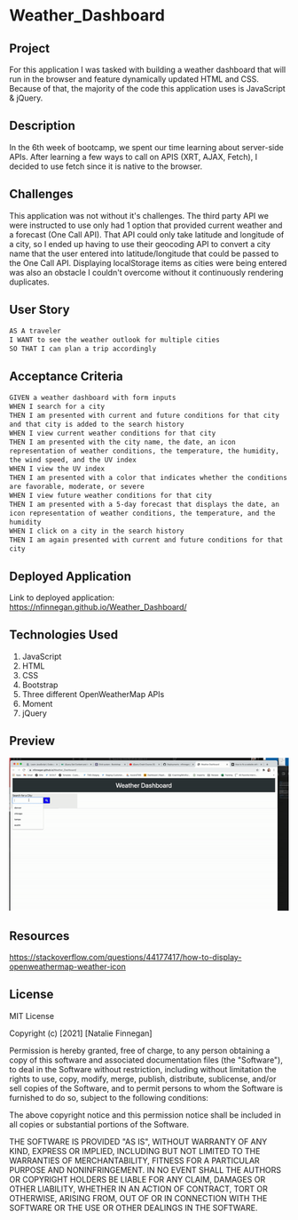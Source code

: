 # Weather_Dashboard

## Project

For this application I was tasked with building a weather dashboard that will run in the browser and feature dynamically updated HTML and CSS. Because of that, the majority of the code this application uses is JavaScript & jQuery.

## Description

In the 6th week of bootcamp, we spent our time learning about server-side APIs. After learning a few ways to call on APIS (XRT, AJAX, Fetch), I decided to use fetch since it is native to the browser.

## Challenges

This application was not without it's challenges. The third party API we were instructed to use only had 1 option that provided current weather and a forecast (One Call API). That API could only take latitude and longitude of a city, so I ended up having to use their geocoding API to convert a city name that the user entered into latitude/longitude that could be passed to the One Call API. Displaying localStorage items as cities were being entered was also an obstacle I couldn't overcome without it continuously rendering duplicates.

## User Story

```
AS A traveler
I WANT to see the weather outlook for multiple cities
SO THAT I can plan a trip accordingly
```

## Acceptance Criteria

```
GIVEN a weather dashboard with form inputs
WHEN I search for a city
THEN I am presented with current and future conditions for that city and that city is added to the search history
WHEN I view current weather conditions for that city
THEN I am presented with the city name, the date, an icon representation of weather conditions, the temperature, the humidity, the wind speed, and the UV index
WHEN I view the UV index
THEN I am presented with a color that indicates whether the conditions are favorable, moderate, or severe
WHEN I view future weather conditions for that city
THEN I am presented with a 5-day forecast that displays the date, an icon representation of weather conditions, the temperature, and the humidity
WHEN I click on a city in the search history
THEN I am again presented with current and future conditions for that city
```

## Deployed Application

Link to deployed application: https://nfinnegan.github.io/Weather_Dashboard/

## Technologies Used

1. JavaScript
2. HTML
3. CSS
4. Bootstrap
5. Three different OpenWeatherMap APIs
6. Moment
7. jQuery

## Preview

![Weather_Dashboard](assets/weatherdashboard.gif)

## Resources

https://stackoverflow.com/questions/44177417/how-to-display-openweathermap-weather-icon

## License

MIT License

Copyright (c) [2021] [Natalie Finnegan]

Permission is hereby granted, free of charge, to any person obtaining a copy
of this software and associated documentation files (the "Software"), to deal
in the Software without restriction, including without limitation the rights
to use, copy, modify, merge, publish, distribute, sublicense, and/or sell
copies of the Software, and to permit persons to whom the Software is
furnished to do so, subject to the following conditions:

The above copyright notice and this permission notice shall be included in all
copies or substantial portions of the Software.

THE SOFTWARE IS PROVIDED "AS IS", WITHOUT WARRANTY OF ANY KIND, EXPRESS OR
IMPLIED, INCLUDING BUT NOT LIMITED TO THE WARRANTIES OF MERCHANTABILITY,
FITNESS FOR A PARTICULAR PURPOSE AND NONINFRINGEMENT. IN NO EVENT SHALL THE
AUTHORS OR COPYRIGHT HOLDERS BE LIABLE FOR ANY CLAIM, DAMAGES OR OTHER
LIABILITY, WHETHER IN AN ACTION OF CONTRACT, TORT OR OTHERWISE, ARISING FROM,
OUT OF OR IN CONNECTION WITH THE SOFTWARE OR THE USE OR OTHER DEALINGS IN THE
SOFTWARE.

